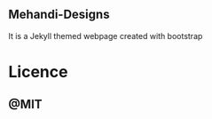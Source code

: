 ## Mehandi-Designs

<p> It is a Jekyll themed webpage created with bootstrap</p>


# Licence

<h2> @MIT </h2>